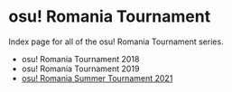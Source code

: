 # osu! Romania Tournament

Index page for all of the osu! Romania Tournament series.

- osu! Romania Tournament 2018
- osu! Romania Tournament 2019
- [osu! Romania Summer Tournament 2021](2021)

<!-- List the tournaments available in the directory chronologically -->
